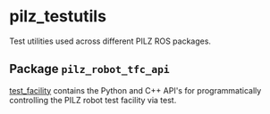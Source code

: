 # pilz_testutils
Test utilities used across different PILZ ROS packages.

## Package `pilz_robot_tfc_api`
[test_facility](test_facility/README.md) contains the Python and C++ API's for
programmatically controlling the PILZ robot test facility via test.
